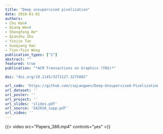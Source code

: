 ```yaml
---
title: "Deep unsupervised pixelization"
date: 2018-01-01
authors:
- Chu Han#
- Qiang Wen#
- Shengfeng He*
- Qianshu Zhu
- Yinjie Tan
- Guoqiang Han
- Tien-Tsin Wong
publication_types: ["2"]
abstract: ""
featured: true
publication: "*ACM Transactions on Graphics (TOG)*"

doi: "doi.org/10.1145/3272127.3275082"

url_code: 'https://github.com/csqiangwen/Deep-Unsupervised-Pixelization'
url_dataset: ''
url_poster: ''
url_project: ''
url_slides: 'slides.pdf'
url_source: 'SA2018_supp.pdf'
url_video: ''
---
```


{{< video src="Papers_386.mp4" controls="yes" >}}


